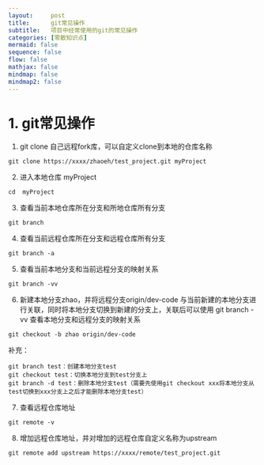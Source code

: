 ```yaml
---
layout:     post
title:      git常见操作
subtitle:   项目中经常使用的git的常见操作
categories: [零散知识点]
mermaid: false
sequence: false
flow: false
mathjax: false
mindmap: false
mindmap2: false
---
```


# 1. git常见操作
1.  git clone 自己远程fork库，可以自定义clone到本地的仓库名称   
```
git clone https://xxxx/zhaoeh/test_project.git myProject  
``` 
2.  进入本地仓库 myProject   
```
cd  myProject
```   
3.  查看当前本地仓库所在分支和所地仓库所有分支   
```
git branch   
```
4.  查看当前远程仓库所在分支和远程仓库所有分支
```
git branch -a
```
5.  查看当前本地分支和当前远程分支的映射关系
```
git branch -vv
```
6.  新建本地分支zhao，并将远程分支origin/dev-code 与当前新建的本地分支进行关联，同时将本地分支切换到新建的分支上，关联后可以使用 git branch -vv 查看本地分支和远程分支的映射关系
```
git checkout -b zhao origin/dev-code
```
补充：   
```
git branch test：创建本地分支test
git checkout test：切换本地分支到test分支上
git branch -d test：删除本地分支test（需要先使用git checkout xxx将本地分支从test切换到xxx分支上之后才能删除本地分支test）
```
7.  查看远程仓库地址
```
git remote -v
```
8.  增加远程仓库地址，并对增加的远程仓库自定义名称为upstream
```
git remote add upstream https://xxxx/remote/test_project.git
```